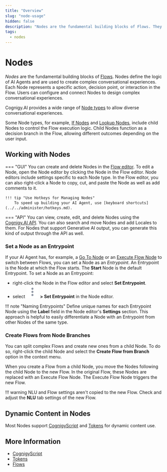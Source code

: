 ```yaml
---
title: "Overview"
slug: "node-usage"
hidden: false
description: "Nodes are the fundamental building blocks of Flows. They define the logic of AI Agents and are used to create complex conversational experiences."
tags:
  - nodes
---
```


# Nodes

_Nodes_ are the fundamental building blocks of [Flows](../flows/overview.md). Nodes define the logic of AI Agents and are used to create complex conversational experiences. Each Node represents a specific action, decision point, or interaction in the Flow. Users can configure and connect Nodes to design complex conversational experiences.

Cognigy.AI provides a wide range of [Node types](../node-reference/overview.md) to allow diverse conversational experiences.

Some Node types, for example, [If Nodes](../node-reference/logic/if.md) and [Lookup Nodes](../node-reference/logic/lookup.md), include child Nodes to control the Flow execution logic. Child Nodes function as a decision branch in the Flow, allowing different outcomes depending on the user input.

## Working with Nodes

=== "GUI"
    You can create and delete Nodes in the [Flow editor](../flows/editor.md). To edit a Node, open the Node editor by clicking the Node in the Flow editor. Node editors include settings specific to each Node type. In the Flow editor, you can also right-click a Node to copy, cut, and paste the Node as well as add comments to it.

    !!! tip "Use Hotkeys for Managing Nodes"
        To speed up building your AI Agent, use [keyboard shortcuts](../../administer/hotkeys.md).

=== "API"
    You can view, create, edit, and delete Nodes using the [Cognigy.AI API](https://api-trial.cognigy.ai/openapi#tag--Charts-v2.0). You can also search and move Nodes and add Locales to them. For Nodes that support Generative AI output, you can generate this kind of output through the API as well.

### Set a Node as an Entrypoint

If your AI Agent has, for example, a [Go To Node](../node-reference/logic/go-to.md) or an [Execute Flow Node](../node-reference/logic/execute-flow.md) to switch between Flows, you can set a Node as an _Entrypoint_. An Entrypoint is the Node at which the Flow starts. The **Start** Node is the default Entrypoint. To set a Node as an Entrypoint:

- right-click the Node in the Flow editor and select **Set Entrypoint**.
- select ![vertical ellipsis](../../../../static/img/_assets/icons/vertical-ellipsis.svg) **> Set Entrypoint** in the Node editor.

!!! note "Naming Entrypoints"
    Define unique names for each Entrypoint Node using the **Label** field in the Node editor's **Settings** section. This approach is helpful to easily differentiate a Node with an Entrypoint from other Nodes of the same type.

### Create Flows from Node Branches

You can split complex Flows and create new ones from a child Node. To do so, right-click the child Node and select the **Create Flow from Branch** option in the context menu.

When you create a Flow from a child Node, you move the Nodes following the child Node to the new Flow. In the original Flow, these Nodes are replaced with an Execute Flow Node. The Execute Flow Node triggers the new Flow.

!!! warning
    NLU and Flow settings aren't copied to the new Flow. Check and adjust the **NLU** tab settings of the new Flow.

## Dynamic Content in Nodes

Most Nodes support [CognigyScript](../cognigyscript.md) and [Tokens](../tokens.md) for dynamic content use.

## More Information

- [CognigyScript](../cognigyscript.md)
- [Tokens](../tokens.md)
- [Flows](../flows/overview.md)
